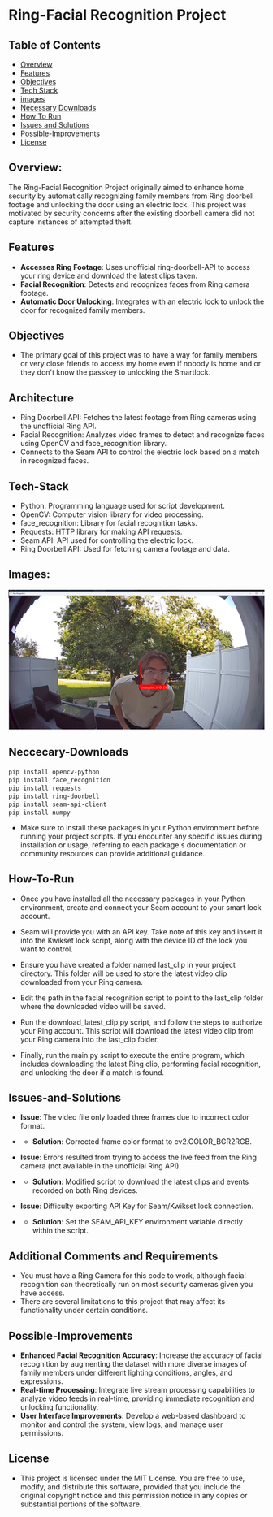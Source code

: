 # Ring-Facial Recognition Project

## Table of Contents
- [Overview](#overview)
- [Features](#features)
- [Objectives](#objectives)
- [Tech Stack](#tech-stack)
- [images](#images)
- [Necessary Downloads](#neccecary-downloads)
- [How To Run](#how-to-run)
- [Issues and Solutions](#issues-and-solutions)
- [Possible-Improvements](#possible-improvements)
- [License](#license)

## Overview:
The Ring-Facial Recognition Project originally aimed to enhance home security by automatically recognizing family members from Ring doorbell footage and unlocking the door using an electric lock. This project was motivated by security concerns after the existing doorbell camera did not capture instances of attempted theft.

## Features 
- **Accesses Ring Footage**: Uses unofficial ring-doorbell-API to access your ring device and download the latest clips taken.
- **Facial Recognition**: Detects and recognizes faces from Ring camera footage.
- **Automatic Door Unlocking**: Integrates with an electric lock to unlock the door for recognized family members.

## Objectives
- The primary goal of this project was to have a way for family members or very close friends to access my home even if nobody is home and or they don't know the passkey to unlocking the Smartlock. 

## Architecture 
- Ring Doorbell API: Fetches the latest footage from Ring cameras using the unofficial Ring API.
- Facial Recognition: Analyzes video frames to detect and recognize faces using OpenCV and face_recognition library.
- Connects to the Seam API to control the electric lock based on a match in recognized faces.

## Tech-Stack
- Python: Programming language used for script development.
- OpenCV: Computer vision library for video processing.
- face_recognition: Library for facial recognition tasks.
- Requests: HTTP library for making API requests.
- Seam API: API used for controlling the electric lock.
- Ring Doorbell API: Used for fetching camera footage and data.

## Images:
![Me](images/joa.png)

## Neccecary-Downloads
```
pip install opencv-python
pip install face_recognition
pip install requests
pip install ring-doorbell
pip install seam-api-client
pip install numpy
```
- Make sure to install these packages in your Python environment before running your project scripts. If you encounter any specific issues during installation or usage, referring to each package's documentation or community resources can provide additional guidance.

## How-To-Run
- Once you have installed all the necessary packages in your Python environment, create and connect your Seam account to your smart lock account.
  
- Seam will provide you with an API key. Take note of this key and insert it into the Kwikset lock script, along with the device ID of the lock you want to control.
  
- Ensure you have created a folder named last_clip in your project directory. This folder will be used to store the latest video clip downloaded from your Ring camera.
  
- Edit the path in the facial recognition script to point to the last_clip folder where the downloaded video will be saved.
  
- Run the download_latest_clip.py script, and follow the steps to authorize your Ring account. This script will download the latest video clip from your Ring camera into the last_clip folder.
  
- Finally, run the main.py script to execute the entire program, which includes downloading the latest Ring clip, performing facial recognition, and unlocking the door if a match is found.

## Issues-and-Solutions
- **Issue**: The video file only loaded three frames due to incorrect color format.
- - **Solution**: Corrected frame color format to cv2.COLOR_BGR2RGB.

- **Issue**: Errors resulted from trying to access the live feed from the Ring camera (not available in the unofficial Ring API).
- - **Solution**: Modified script to download the latest clips and events recorded on both Ring devices.

- **Issue**: Difficulty exporting API Key for Seam/Kwikset lock connection.
- - **Solution**: Set the SEAM_API_KEY environment variable directly within the script.

## Additional Comments and Requirements
-  You must have a Ring Camera for this code to work, although facial recognition can theoretically run on most security cameras given you have access.
-  There are several limitations to this project that may affect its functionality under certain conditions.

## Possible-Improvements

- **Enhanced Facial Recognition Accuracy**: Increase the accuracy of facial recognition by augmenting the dataset with more diverse images of family members under different lighting conditions, angles, and expressions.
- **Real-time Processing**: Integrate live stream processing capabilities to analyze video feeds in real-time, providing immediate recognition and unlocking functionality.
- **User Interface Improvements**: Develop a web-based dashboard to monitor and control the system, view logs, and manage user permissions.

## License
- This project is licensed under the MIT License. You are free to use, modify, and distribute this software, provided that you include the original copyright notice and this permission notice in any copies or substantial portions of the software.

